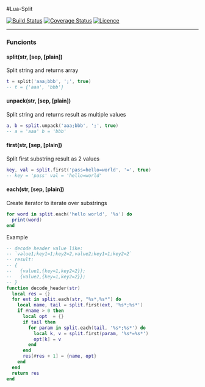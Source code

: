 #Lua-Split

[![Build Status](https://travis-ci.org/moteus/lua-split.png)](https://travis-ci.org/moteus/lua-split)
[![Coverage Status](https://coveralls.io/repos/github/moteus/lua-split/badge.svg?branch=master)](https://coveralls.io/github/moteus/lua-split?branch=master)
[![Licence](http://img.shields.io/badge/Licence-MIT-brightgreen.svg)](LICENCE.txt)

***

### Funcionts

#### split(str, [sep, [plain])

Split string and returns array

```Lua
t = split('aaa;bbb', ';', true)
-- t = {'aaa', 'bbb'}
```

#### unpack(str, [sep, [plain])

Split string and returns result as multiple values

```Lua
a, b = split.unpack('aaa;bbb', ';', true)
-- a = 'aaa' b = 'bbb'
```

#### first(str, [sep, [plain])
Split first substring result as 2 values

```Lua
key, val = split.first('pass=hello=world', '=', true)
-- key = 'pass' val = 'hello=world'
```

#### each(str, [sep, [plain])

Create iterator to iterate over substrings

```Lua
for word in split.each('hello world', '%s') do
  print(word)
end
```

Example
```Lua
-- decode header value like:
-- `value1;key1=1;key2=2,value2;key1=1;key2=2`
-- result:
-- {
--   {value1,{key=1,key2=2}};
--   {value2,{key=1,key2=2}};
-- }
function decode_header(str)
  local res = {}
  for ext in split.each(str, "%s*,%s*") do
    local name, tail = split.first(ext, '%s*;%s*')
    if #name > 0 then
      local opt  = {}
      if tail then
        for param in split.each(tail, '%s*;%s*') do
          local k, v = split.first(param, '%s*=%s*')
          opt[k] = v
        end
      end
      res[#res + 1] = {name, opt}
    end
  end
  return res
end
```